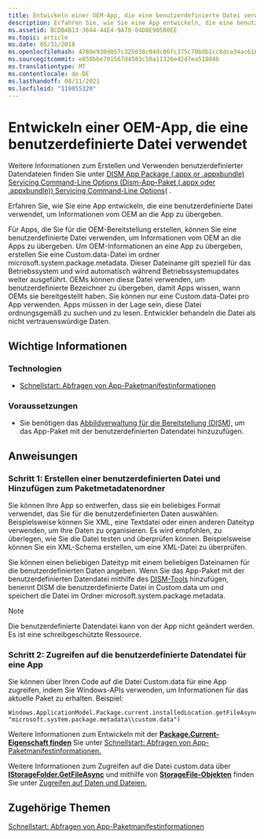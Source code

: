 ```yaml
---
title: Entwickeln einer OEM-App, die eine benutzerdefinierte Datei verwendet
description: Erfahren Sie, wie Sie eine App entwickeln, die eine benutzerdefinierte Datei verwendet, um Informationen vom OEM an die App zu übergeben.
ms.assetid: BCDB4B13-3644-44E4-9A70-04D8E90500EE
ms.topic: article
ms.date: 05/31/2018
ms.openlocfilehash: 4780e930d057c325038c94dc86fc375c70bdb1cc8dca34ac6169436bc0f0e323
ms.sourcegitcommit: e858bbe701567d4583c50a11326e42d7ea51804b
ms.translationtype: MT
ms.contentlocale: de-DE
ms.lasthandoff: 08/11/2021
ms.locfileid: "119855320"
---
```

# <a name="how-to-develop-an-oem-app-that-uses-a-custom-file"></a>Entwickeln einer OEM-App, die eine benutzerdefinierte Datei verwendet

Weitere Informationen zum Erstellen und Verwenden benutzerdefinierter Datendateien finden Sie unter [DISM App Package (.appx or .appxbundle) Servicing Command-Line Options (Dism-App-Paket (.appx oder .appxbundle)) Servicing Command-Line Options](/windows-hardware/manufacture/desktop/dism-app-package--appx-or-appxbundle--servicing-command-line-options)( .

Erfahren Sie, wie Sie eine App entwickeln, die eine benutzerdefinierte Datei verwendet, um Informationen vom OEM an die App zu übergeben.

Für Apps, die Sie für die OEM-Bereitstellung erstellen, können Sie eine benutzerdefinierte Datei verwenden, um Informationen vom OEM an die Apps zu übergeben. Um OEM-Informationen an eine App zu übergeben, erstellen Sie eine Custom.data-Datei im ordner microsoft.system.package.metadata. Dieser Dateiname gilt speziell für das Betriebssystem und wird automatisch während Betriebssystemupdates weiter ausgeführt. OEMs können diese Datei verwenden, um benutzerdefinierte Bezeichner zu übergeben, damit Apps wissen, wann OEMs sie bereitgestellt haben. Sie können nur eine Custom.data-Datei pro App verwenden. Apps müssen in der Lage sein, diese Datei ordnungsgemäß zu suchen und zu lesen. Entwickler behandeln die Datei als nicht vertrauenswürdige Daten.

## <a name="what-you-need-to-know"></a>Wichtige Informationen

### <a name="technologies"></a>Technologien

-   [Schnellstart: Abfragen von App-Paketmanifestinformationen](how-to-query-package-identity-information.md)

### <a name="prerequisites"></a>Voraussetzungen

-   Sie benötigen das [Abbildverwaltung für die Bereitstellung (DISM),](/windows/desktop/Win7AppQual/dism-replaces-pkgmgr-peimg-and-intlconfg-tools) um das App-Paket mit der benutzerdefinierten Datendatei hinzuzufügen.

## <a name="instructions"></a>Anweisungen

### <a name="step-1-create-custom-file-and-add-it-to-the-package-metadata-folder"></a>Schritt 1: Erstellen einer benutzerdefinierten Datei und Hinzufügen zum Paketmetadatenordner

Sie können Ihre App so entwerfen, dass sie ein beliebiges Format verwendet, das Sie für die benutzerdefinierten Daten auswählen. Beispielsweise können Sie XML, eine Textdatei oder einen anderen Dateityp verwenden, um Ihre Daten zu organisieren. Es wird empfohlen, zu überlegen, wie Sie die Datei testen und überprüfen können. Beispielsweise können Sie ein XML-Schema erstellen, um eine XML-Datei zu überprüfen.

Sie können einen beliebigen Dateityp mit einem beliebigen Dateinamen für die benutzerdefinierten Daten angeben. Wenn Sie das App-Paket mit der benutzerdefinierten Datendatei mithilfe des [DISM-Tools](/windows/desktop/Win7AppQual/dism-replaces-pkgmgr-peimg-and-intlconfg-tools) hinzufügen, benennt DISM die benutzerdefinierte Datei in Custom.data um und speichert die Datei im Ordner microsoft.system.package.metadata.

> [!Note]  
> Die benutzerdefinierte Datendatei kann von der App nicht geändert werden. Es ist eine schreibgeschützte Ressource.

 

### <a name="step-2-access-the-custom-data-file-for-an-app"></a>Schritt 2: Zugreifen auf die benutzerdefinierte Datendatei für eine App

Sie können über Ihren Code auf die Datei Custom.data für eine App zugreifen, indem Sie Windows-APIs verwenden, um Informationen für das aktuelle Paket zu erhalten. Beispiel:

``` syntax
Windows.ApplicationModel.Package.current.installedLocation.getFileAsync(
"microsoft.system.package.metadata\\custom.data")
```

Weitere Informationen zum Entwickeln mit der [**Package.Current-Eigenschaft finden**](/uwp/api/windows.applicationmodel.package.current) Sie unter [Schnellstart: Abfragen von App-Paketmanifestinformationen.](how-to-query-package-identity-information.md)

Weitere Informationen zum Zugreifen auf die Datei custom.data über [**IStorageFolder.GetFileAsync**](/uwp/api/windows.storage.istoragefolder.getfileasync) und mithilfe von [**StorageFile-Objekten**](/uwp/api/Windows.Storage.StorageFile) finden Sie unter [Zugreifen auf Daten und Dateien.](/previous-versions/windows/apps/hh464959(v=win.10))

## <a name="related-topics"></a>Zugehörige Themen

<dl> <dt>

[Schnellstart: Abfragen von App-Paketmanifestinformationen](how-to-query-package-identity-information.md)
</dt> </dl>

 

 